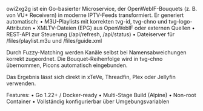 owi2xg2g ist ein Go-basierter Microservice, der OpenWebIF-Bouquets (z. B. von VU+ Receivern) in moderne IPTV-Feeds transformiert. Er generiert automatisch:
	•	M3U-Playlists mit korrekten tvg-id, tvg-chno und tvg-logo-Attributen
	•	XMLTV-Dateien (EPG) aus OpenWebIF oder externen Quellen
	•	REST-API zur Steuerung (/api/refresh, /api/status)
	•	Dateiserver für /files/playlist.m3u und /files/guide.xml

Durch Fuzzy-Matching werden Kanäle selbst bei Namensabweichungen korrekt zugeordnet.
Die Bouquet-Reihenfolge wird in tvg-chno übernommen, Picons automatisch eingebunden.

Das Ergebnis lässt sich direkt in xTeVe, Threadfin, Plex oder Jellyfin verwenden.

Features:
	•	Go 1.22+ / Docker-ready
	•	Multi-Stage Build (Alpine)
	•	Non-root Container
	•	Vollständig konfigurierbar über Umgebungsvariablen
